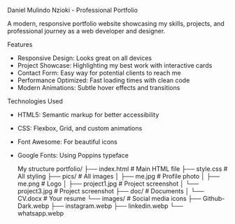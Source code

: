 
 Daniel Mulindo Nzioki - Professional Portfolio

A modern, responsive portfolio website showcasing my skills, projects, and professional journey as a web developer and designer.

Features

- Responsive Design: Looks great on all devices
- Project Showcase: Highlighting my best work with interactive cards
- Contact Form: Easy way for potential clients to reach me
- Performance Optimized: Fast loading times with clean code
- Modern Animations: Subtle hover effects and transitions

 Technologies Used

- HTML5: Semantic markup for better accessibility
- CSS: Flexbox, Grid, and custom animations
- Font Awesome: For beautiful icons
- Google Fonts: Using Poppins typeface

  My structure
portfolio/
├── index.html          # Main HTML file
├── style.css           # All styling
├── pics/               # All images
│   ├── me.jpg          # Profile photo
│   ├── me.png          # Logo
│   ├── project1.jpg    # Project screenshot
│   └── project3.jpg    # Project screenshot
├── doc/                # Documents
│   └── CV.docx         # Your resume
└── images/             # Social media icons
    ├── Github-Dark.webp
    ├── instagram.webp
    ├── linkedin.webp
    └── whatsapp.webp
